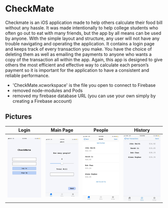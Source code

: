 # CheckMate
Checkmate is an iOS application made to help others calculate their food bill without any hassle. It was made intentionally to help college students who often go out to eat with many friends, but the app by all means can be used by anyone. With the simple layout and structure, any user will not have any trouble navigating and operating the application. It contains a login page and keeps track of every transaction you make. You have the choice of deleting them as well as emailing the payments to anyone who wants a copy of the transaction all within the app. Again, this app is designed to give others the most efficient and effective way to calculate each person’s payment so it is important for the application to have a consistent and reliable performance.
- 'CheckMate.xcworkspace' is the file you open to connect to Firebase
- removed node-modules and Pods
- removed my firebase database URL (you can use your own simply by creating a Firebase account)

## Pictures

Login                      | Main Page				   | People                       | History
:-------------------------:|:-------------------------:|:----------------------------:|:---------------------------:
![](documentation/one.jpg) |![](documentation/two.jpg) |![](documentation/three.jpg)  |![](documentation/four.jpg)
